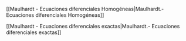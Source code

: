 [[Maulhardt - Ecuaciones diferenciales Homogéneas|Maulhardt.- Ecuaciones diferenciales Homogéneas]]

[[Maulhardt - Ecuaciones diferenciales exactas|Maulhardt.- Ecuaciones diferenciales exactas]]